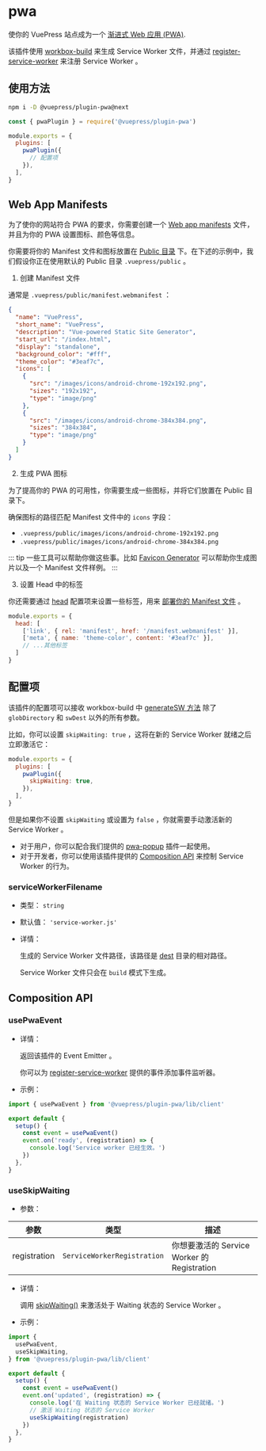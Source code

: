 # pwa

使你的 VuePress 站点成为一个 [渐进式 Web 应用 (PWA)](https://developer.mozilla.org/zh-CN/docs/Web/Progressive_web_apps).

该插件使用 [workbox-build](https://developers.google.com/web/tools/workbox/modules/workbox-build) 来生成 Service Worker 文件，并通过 [register-service-worker](https://github.com/yyx990803/register-service-worker) 来注册 Service Worker 。

## 使用方法

```bash
npm i -D @vuepress/plugin-pwa@next
```

```js
const { pwaPlugin } = require('@vuepress/plugin-pwa')

module.exports = {
  plugins: [
    pwaPlugin({
      // 配置项
    }),
  ],
}
```

## Web App Manifests

为了使你的网站符合 PWA 的要求，你需要创建一个 [Web app manifests](https://developer.mozilla.org/zh-CN/docs/Web/Manifest) 文件，并且为你的 PWA 设置图标、颜色等信息。

你需要将你的 Manifest 文件和图标放置在 [Public 目录](../../guide/assets.md#public-文件) 下。在下述的示例中，我们假设你正在使用默认的 Public 目录 `.vuepress/public` 。

1. 创建 Manifest 文件

通常是 `.vuepress/public/manifest.webmanifest` ：

```json
{
  "name": "VuePress",
  "short_name": "VuePress",
  "description": "Vue-powered Static Site Generator",
  "start_url": "/index.html",
  "display": "standalone",
  "background_color": "#fff",
  "theme_color": "#3eaf7c",
  "icons": [
    {
      "src": "/images/icons/android-chrome-192x192.png",
      "sizes": "192x192",
      "type": "image/png"
    },
    {
      "src": "/images/icons/android-chrome-384x384.png",
      "sizes": "384x384",
      "type": "image/png"
    }
  ]
}
```

2. 生成 PWA 图标

为了提高你的 PWA 的可用性，你需要生成一些图标，并将它们放置在 Public 目录下。

确保图标的路径匹配 Manifest 文件中的 `icons` 字段：

- `.vuepress/public/images/icons/android-chrome-192x192.png`
- `.vuepress/public/images/icons/android-chrome-384x384.png`

::: tip
一些工具可以帮助你做这些事。比如 [Favicon Generator](https://realfavicongenerator.net/) 可以帮助你生成图片以及一个 Manifest 文件样例。
:::

3. 设置 Head 中的标签

你还需要通过 [head](../config.md#head) 配置项来设置一些标签，用来 [部署你的 Manifest 文件](https://developer.mozilla.org/en-US/docs/Web/Manifest#deploying_a_manifest_with_the_link_tag) 。

```js
module.exports = {
  head: [
    ['link', { rel: 'manifest', href: '/manifest.webmanifest' }],
    ['meta', { name: 'theme-color', content: '#3eaf7c' }],
    // ...其他标签
  ]
}
```

## 配置项

该插件的配置项可以接收 workbox-build 中 [generateSW 方法](https://developers.google.com/web/tools/workbox/reference-docs/latest/module-workbox-build#.generateSW) 除了 `globDirectory` 和 `swDest` 以外的所有参数。

比如，你可以设置 `skipWaiting: true` ，这将在新的 Service Worker 就绪之后立即激活它：

```js
module.exports = {
  plugins: [
    pwaPlugin({
      skipWaiting: true,
    }),
  ],
}
```

但是如果你不设置 `skipWaiting` 或设置为 `false` ，你就需要手动激活新的 Service Worker 。

- 对于用户，你可以配合我们提供的 [pwa-popup](./pwa-popup.md) 插件一起使用。
- 对于开发者，你可以使用该插件提供的 [Composition API](#composition-api) 来控制 Service Worker 的行为。

### serviceWorkerFilename

- 类型： `string`

- 默认值： `'service-worker.js'`

- 详情：

  生成的 Service Worker 文件路径，该路径是 [dest](../config.md#dest) 目录的相对路径。

  Service Worker 文件只会在 `build` 模式下生成。

## Composition API

### usePwaEvent

- 详情：

  返回该插件的 Event Emitter 。

  你可以为 [register-service-worker](https://github.com/yyx990803/register-service-worker) 提供的事件添加事件监听器。

- 示例：

```ts
import { usePwaEvent } from '@vuepress/plugin-pwa/lib/client'

export default {
  setup() {
    const event = usePwaEvent()
    event.on('ready', (registration) => {
      console.log('Service worker 已经生效。')
    })
  },
}
```

### useSkipWaiting

- 参数：

|  参数         | 类型                        | 描述                                       |
| ------------ | --------------------------- | ----------------------------------------- |
| registration | `ServiceWorkerRegistration` | 你想要激活的 Service Worker 的 Registration  |

- 详情：

  调用 [skipWaiting()](https://developer.mozilla.org/en-US/docs/Web/API/ServiceWorkerGlobalScope/skipWaiting) 来激活处于 Waiting 状态的 Service Worker 。

- 示例：

```ts
import {
  usePwaEvent,
  useSkipWaiting,
} from '@vuepress/plugin-pwa/lib/client'

export default {
  setup() {
    const event = usePwaEvent()
    event.on('updated', (registration) => {
      console.log('在 Waiting 状态的 Service Worker 已经就绪。')
      // 激活 Waiting 状态的 Service Worker
      useSkipWaiting(registration)
    })
  },
}
```
